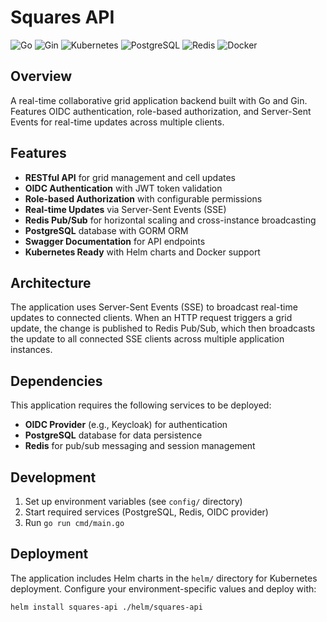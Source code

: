 # Squares API

![Go](https://img.shields.io/badge/go-%2300ADD8.svg?style=for-the-badge&logo=go&logoColor=white)
![Gin](https://img.shields.io/badge/gin-00ADD8?style=for-the-badge&logo=go&logoColor=white)
![Kubernetes](https://img.shields.io/badge/kubernetes-%23326ce5.svg?style=for-the-badge&logo=kubernetes&logoColor=white)
![PostgreSQL](https://img.shields.io/badge/PostgreSQL-316192?style=for-the-badge&logo=postgresql&logoColor=white)
![Redis](https://img.shields.io/badge/redis-%23DD0031.svg?style=for-the-badge&logo=redis&logoColor=white)
![Docker](https://img.shields.io/badge/docker-%230db7ed.svg?style=for-the-badge&logo=docker&logoColor=white)

## Overview
A real-time collaborative grid application backend built with Go and Gin. Features OIDC authentication, role-based authorization, and Server-Sent Events for real-time updates across multiple clients.

## Features
- **RESTful API** for grid management and cell updates
- **OIDC Authentication** with JWT token validation
- **Role-based Authorization** with configurable permissions
- **Real-time Updates** via Server-Sent Events (SSE)
- **Redis Pub/Sub** for horizontal scaling and cross-instance broadcasting
- **PostgreSQL** database with GORM ORM
- **Swagger Documentation** for API endpoints
- **Kubernetes Ready** with Helm charts and Docker support

## Architecture
The application uses Server-Sent Events (SSE) to broadcast real-time updates to connected clients. When an HTTP request triggers a grid update, the change is published to Redis Pub/Sub, which then broadcasts the update to all connected SSE clients across multiple application instances.

## Dependencies
This application requires the following services to be deployed:
- **OIDC Provider** (e.g., Keycloak) for authentication
- **PostgreSQL** database for data persistence
- **Redis** for pub/sub messaging and session management

## Development
1. Set up environment variables (see `config/` directory)
2. Start required services (PostgreSQL, Redis, OIDC provider)
3. Run `go run cmd/main.go`

## Deployment
The application includes Helm charts in the `helm/` directory for Kubernetes deployment. Configure your environment-specific values and deploy with:
```bash
helm install squares-api ./helm/squares-api
```